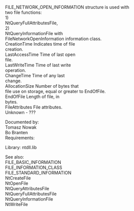 FILE\_NETWORK\_OPEN\_INFORMATION structure is used with \
two file functions: \
1\) \
NtQueryFullAttributesFile, \
2\) \
NtQueryInformationFile with \
FileNetworkOpenInformation information class. \
CreationTime Indicates time of file \
creation. \
LastAccessTime Time of last open \
file. \
LastWriteTime Time of last write \
operation. \
ChangeTime Time of any last \
change. \
AllocationSize Number of bytes that \
file use on storage, equal or greater to EndOfFile. \
EndOfFile Length of file, in \
bytes. \
FileAttributes File attributes. \
Unknown \- ???

Documented by: \
Tomasz Nowak \
Bo Branten \
Requirements:

Library: ntdll.lib

See also: \
FILE\_BASIC\_INFORMATION \
FILE\_INFORMATION\_CLASS \
FILE\_STANDARD\_INFORMATION \
NtCreateFile \
NtOpenFile \
NtQueryAttributesFile \
NtQueryFullAttributesFile \
NtQueryInformationFile \
NtWriteFile
